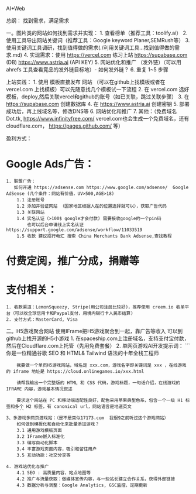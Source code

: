 AI+Web

总纲：
	找到需求，满足需求

一。图片类的网站如何找到需求并实现：
	1. 查看榜单（推荐工具：toolify.ai）
	2. 使用工具导出网站关键词（推荐工具：Google keyword Planer,SEMRush等）
	3. 使用关键词工具调研，找到值得做的需求(./利用关键词工具...找到值得做的需求.md)
	4. 实现需求：使用 https://vercel.com 练习上站 https://supabase.com (DB) https://www.astria.ai (API KEY)
	5. 网站优化和推广 （发外链）（可以用 ahrefs 工具查看竞品的发外链目标地）- 如何发外链？
	6. 重复 1~5 步骤
	

上站实践：
	1. 使用 模板直接发布 网站 （可以在github上找模板或者在 vercel.com 上找模板）可以先随意找几个模板试一下流程
	2. 在 vercel.com 选好模板，deploy,然后关联vercel和github的账号（如已关联，跳过关联步骤）
	3. 在 https://supabase.com 创建数据库
	4. 在 https://www.astria.ai  创建密钥
	5. 部署成功后，再上线域名等，修改DNS等
	6. 网站优化和推广
	7. 其他：（免费域名 Dot.tk, https://www.infinityfree.com/  vercel.com也会生成一个免费域名，还有cloudflare.com， https://pages.github.com/ 等）


盈利方式：
 # Google Ads广告：

	1. 联盟广告： 
	   如何开通 https://adsense.com https://www.google.com/adsense/  Google AdSense (几个条件：网站有价值，UV>500,AGE>18)
		1.1 注册账号
		1.2 添加并验证网站 （国家地区根据人在的位置选择就可以），获取广告代码
		1.3 关联网站
		1.4 实名认证（>100$ google才会付款) 需要接收google的一个pin码
			也可以后台申请线上实名认证 https://support.google.com/adsense/workflow/11033519
		1.5 收款 建议招行电汇 搜索 China Merchants Bank Adsense,查找教程
 # 付费定阅，推广分成，捐赠等
 # 支付相关：
	1. 收款渠道：LemonSqueezy, Stripe(用公司注册比较好)，推荐使用 creem.io 收单平台（可以收全球信用卡和Paypal支付，用境内银行卡人民币结算)
	2. 支付方式：MasterCard, Visa


二。H5游戏聚合网站
	使用IFrame把H5游戏聚合到一起，靠广告等收入
	可以到github上找开源的H5小游戏
	1. 在spaceship.com上注册域名，支持支付宝付款，然后在Cloudflare.com上托管（先用免费套餐）
	2. 单网页游戏AI开发提示词：
		```
		你是一位精通谷歌 SEO 和 HTML& Tailwind 语法的十年全栈工程师

		我要做一个单页H5游戏网站，域名是 xxx.com，游戏名字即关键词是 xxx ，在线游戏的 iframe 地址是 https://cloud.onlinegames.io/xxx.html

		请帮我输出一个完整版的 HTML 和 CSS 代码，游戏标题，一句话介绍，在线游戏的 IFRAME 内容，游戏基本情况叙述

		要求这个网站在 PC 和移动端适配性良好，配色采用苹果典型色系，包含一个一级 H1 标签和多个 H2 标签，有 canonical url，网站语言是地道英文
		```
	3、多游戏多网页游戏站：（是不是类似17173.com  我很9之前听过这个游戏网站）
		如何做到模板化和自动化来批量添加游戏？
		3.1 通用游戏模板页面
		3.2 IFrame嵌入标准化
		3.3 编写自动化脚本
		3.4 丰富游戏页面内容，吸引和留住用户
		3.5 互动功能：社交分享等

	4. 游戏站优化与推广
		4.1 SEO : 高质量内容，站点地图等
		4.2 推广与流量获取：做媒体宣传内容，与一些站长建立合作关系，获得外部链接
		4.3 数据分析与调整：Google Analytics, GSC监控，定期更新

